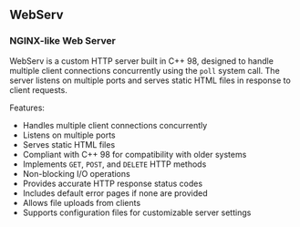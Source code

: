 ## WebServ
### NGINX-like Web Server

WebServ is a custom HTTP server built in C++ 98, designed to handle multiple client connections concurrently using the `poll` system call. The server listens on multiple ports and serves static HTML files in response to client requests.

Features:
  - Handles multiple client connections concurrently
  - Listens on multiple ports
  - Serves static HTML files
  - Compliant with C++ 98 for compatibility with older systems
  - Implements `GET`, `POST`, and `DELETE` HTTP methods
  - Non-blocking I/O operations
  - Provides accurate HTTP response status codes
  - Includes default error pages if none are provided
  - Allows file uploads from clients
  - Supports configuration files for customizable server settings
